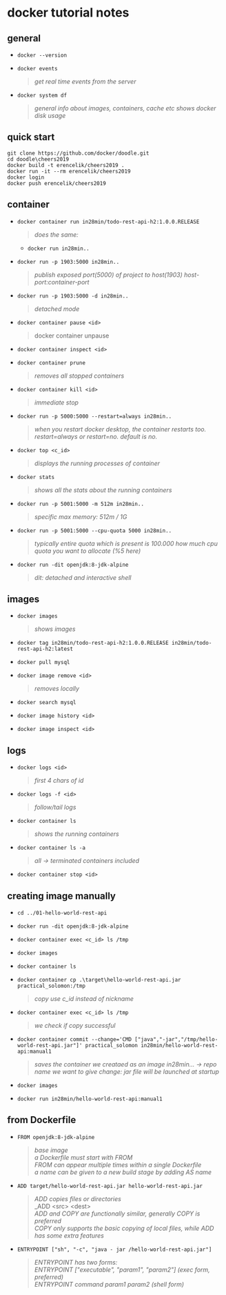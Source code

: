 # docker tutorial notes

## general
- `docker --version`

- `docker events`
    > _get real time events from the server_


- `docker system df`
    > _general info about images, containers, cache etc_
  _shows docker disk usage_


## quick start
`git clone https://github.com/docker/doodle.git`  
`cd doodle\cheers2019`  
`docker build -t erencelik/cheers2019 .`  
`docker run -it --rm erencelik/cheers2019`  
`docker login`  
`docker push erencelik/cheers2019`  


## container
- `docker container run in28min/todo-rest-api-h2:1.0.0.RELEASE`
    >_does the same:_
    - `docker run in28min..`


- `docker run -p 1903:5000 in28min..`
    >_publish exposed port(5000) of project to host(1903)_
    _host-port:container-port_

- `docker run -p 1903:5000 -d in28min..`
    >_detached mode_

- `docker container pause <id>`
    >docker container unpause <id>

- `docker container inspect <id>`

- `docker container prune`
    >_removes all stopped containers_

- `docker container kill <id>`
    >_immediate stop_

- `docker run -p 5000:5000 --restart=always in28min..`
    >_when you restart docker desktop, the container restarts too._
    >_restart=always or restart=no. default is no._

- `docker top <c_id>`
    >_displays the running processes of container_

- `docker stats`
    >_shows all the stats about the running containers_

- `docker run -p 5001:5000 -m 512m in28min..`
    >_specific max memory: 512m / 1G_

- `docker run -p 5001:5000 --cpu-quota 5000 in28min..`
    >_typically entire quota which is present is 100.000_
    >_how much cpu quota you want to allocate (%5 here)_

- `docker run -dit openjdk:8-jdk-alpine`
    >_dit: detached and interactive shell_


## images
- `docker images`
    >_shows images_

- `docker tag in28min/todo-rest-api-h2:1.0.0.RELEASE in28min/todo-rest-api-h2:latest`

- `docker pull mysql`

- `docker image remove <id>`
    >_removes locally_

- `docker search mysql`

- `docker image history <id>`

- `docker image inspect <id>`


## logs
- `docker logs <id>`  
    >_first 4 chars of id_

- `docker logs -f <id>`  
    >_follow/tail logs_

- `docker container ls`  
    >_shows the running containers_

- `docker container ls -a`  
    >_all -> terminated containers included_

- `docker container stop <id>`  


## creating image manually

- `cd ../01-hello-world-rest-api`

- `docker run -dit openjdk:8-jdk-alpine`

- `docker container exec <c_id> ls /tmp`

- `docker images`

- `docker container ls`

- `docker container cp .\target\hello-world-rest-api.jar practical_solomon:/tmp`  
    >_copy_
    _use c_id instead of nickname_


- `docker container exec <c_id> ls /tmp`  
    > _we check if copy successful_


- `docker container commit --change='CMD ["java","-jar","/tmp/hello-world-rest-api.jar"]' practical_solomon in28min/hello-world-rest-api:manual1` 
    > _saves the container we creataed as an image_
    _in28min... -> repo name we want to give_
    _change: jar file will be launched at startup_

- `docker images`

- `docker run in28min/hello-world-rest-api:manual1`


## from Dockerfile

- `FROM openjdk:8-jdk-alpine`  
    > _base image_  
    _a Dockerfile must start with FROM_  
    _FROM can appear multiple times within a single Dockerfile_  
    _a name can be given to a new build stage by adding AS name_  

- `ADD target/hello-world-rest-api.jar hello-world-rest-api.jar`
    > _ADD copies files or directories_  
    _ADD \<src> \<dest>  
    _ADD and COPY are functionally similar, generally COPY is preferred_  
    _COPY only supports the basic copying of local files, while ADD has some extra features_  
- `ENTRYPOINT ["sh", "-c", "java - jar /hello-world-rest-api.jar"]`  
    > _ENTRYPOINT has two forms:_  
    _ENTRYPOINT ["executable", "param1", "param2"] (exec form, preferred)_  
    _ENTRYPOINT command param1 param2 (shell form)_


